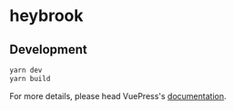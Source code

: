 # heybrook

> 

## Development

```bash
yarn dev
yarn build
```

For more details, please head VuePress's [documentation](https://v1.vuepress.vuejs.org/).


